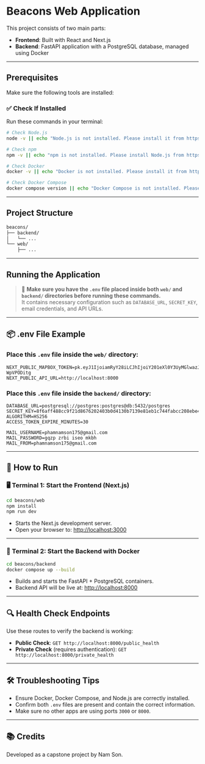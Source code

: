 # Beacons Web Application

This project consists of two main parts:
- **Frontend**: Built with React and Next.js
- **Backend**: FastAPI application with a PostgreSQL database, managed using Docker

---

## Prerequisites

Make sure the following tools are installed:

### ✅ Check If Installed

Run these commands in your terminal:

```bash
# Check Node.js
node -v || echo "Node.js is not installed. Please install it from https://nodejs.org/"

# Check npm
npm -v || echo "npm is not installed. Please install Node.js from https://nodejs.org/"

# Check Docker
docker -v || echo "Docker is not installed. Please install it from https://www.docker.com/"

# Check Docker Compose
docker compose version || echo "Docker Compose is not installed. Please install it with Docker Desktop."
```

---

## Project Structure

```bash
beacons/
├── backend/
│   └── ...
└── web/
    ├── ...
```

---

## Running the Application

> 🛑 **Make sure you have the `.env` file placed inside both `web/` and `backend/` directories before running these commands.**  
> It contains necessary configuration such as `DATABASE_URL`, `SECRET_KEY`, email credentials, and API URLs.

---

## 📦 .env File Example

### Place this `.env` file inside the `web/` directory:

```env
NEXT_PUBLIC_MAPBOX_TOKEN=pk.eyJ1IjoiamRyY28iLCJhIjoiY201eXl0Y3UyMGlwazJtbXgzNmgwbXN4bSJ9.agXYuQ1r9mqa-WpVPODitg
NEXT_PUBLIC_API_URL=http://localhost:8000
```

### Place this `.env` file inside the `backend/` directory:

```env
DATABASE_URL=postgresql://postgres:postgres@db:5432/postgres
SECRET_KEY=8f6aff488cc9f21d8676202403b0d4130b7139e81eb1c744fabcc208ebe452aa
ALGORITHM=HS256
ACCESS_TOKEN_EXPIRE_MINUTES=30

MAIL_USERNAME=phamnamson175@gmail.com
MAIL_PASSWORD=gqzp zrbi iseo mkbh
MAIL_FROM=phamnamson175@gmail.com
```

---

## 🚀 How to Run

### 🖥️ Terminal 1: Start the Frontend (Next.js)

```bash
cd beacons/web
npm install
npm run dev
```

- Starts the Next.js development server.
- Open your browser to: [http://localhost:3000](http://localhost:3000)

---

### 🐳 Terminal 2: Start the Backend with Docker

```bash
cd beacons/backend
docker compose up --build
```

- Builds and starts the FastAPI + PostgreSQL containers.
- Backend API will be live at: [http://localhost:8000](http://localhost:8000)

---

## 🔍 Health Check Endpoints

Use these routes to verify the backend is working:

- **Public Check**: `GET http://localhost:8000/public_health`
- **Private Check** (requires authentication): `GET http://localhost:8000/private_health`

---

## 🛠️ Troubleshooting Tips

- Ensure Docker, Docker Compose, and Node.js are correctly installed.
- Confirm both `.env` files are present and contain the correct information.
- Make sure no other apps are using ports `3000` or `8000`.

---

## 📚 Credits

Developed as a capstone project by Nam Son.